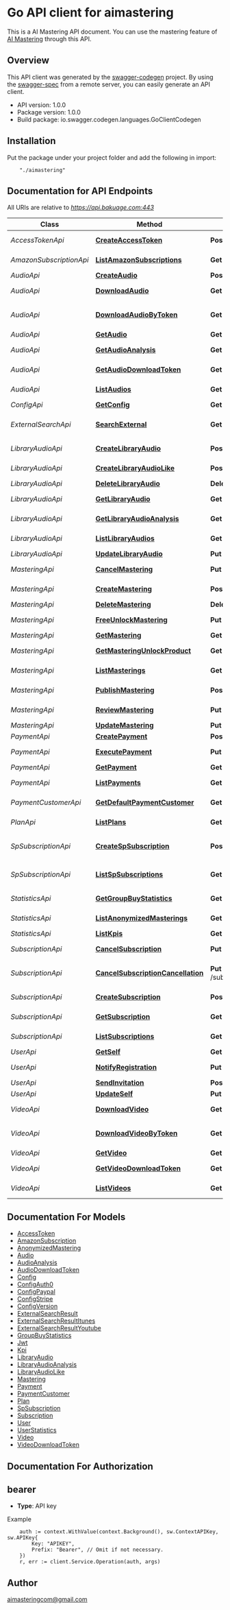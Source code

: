 # Go API client for aimastering

This is a AI Mastering API document. You can use the mastering feature of [AI Mastering](https://aimastering.com) through this API.

## Overview
This API client was generated by the [swagger-codegen](https://github.com/swagger-api/swagger-codegen) project.  By using the [swagger-spec](https://github.com/swagger-api/swagger-spec) from a remote server, you can easily generate an API client.

- API version: 1.0.0
- Package version: 1.0.0
- Build package: io.swagger.codegen.languages.GoClientCodegen

## Installation
Put the package under your project folder and add the following in import:
```
    "./aimastering"
```

## Documentation for API Endpoints

All URIs are relative to *https://api.bakuage.com:443*

Class | Method | HTTP request | Description
------------ | ------------- | ------------- | -------------
*AccessTokenApi* | [**CreateAccessToken**](docs/AccessTokenApi.md#createaccesstoken) | **Post** /access_tokens | Create an API access token.
*AmazonSubscriptionApi* | [**ListAmazonSubscriptions**](docs/AmazonSubscriptionApi.md#listamazonsubscriptions) | **Get** /amazon_subscriptions | Get all accessable amazon subscriptions.
*AudioApi* | [**CreateAudio**](docs/AudioApi.md#createaudio) | **Post** /audios | Create a new audio.
*AudioApi* | [**DownloadAudio**](docs/AudioApi.md#downloadaudio) | **Get** /audios/{id}/download | Download an audio data by id.
*AudioApi* | [**DownloadAudioByToken**](docs/AudioApi.md#downloadaudiobytoken) | **Get** /audios/download_by_token | Download an audio data by audio_download_token.
*AudioApi* | [**GetAudio**](docs/AudioApi.md#getaudio) | **Get** /audios/{id} | Get an audio by id.
*AudioApi* | [**GetAudioAnalysis**](docs/AudioApi.md#getaudioanalysis) | **Get** /audios/{id}/analysis | Get an audio analysis by id.
*AudioApi* | [**GetAudioDownloadToken**](docs/AudioApi.md#getaudiodownloadtoken) | **Get** /audios/{id}/download_token | Get an audio download token by id.
*AudioApi* | [**ListAudios**](docs/AudioApi.md#listaudios) | **Get** /audios | Get all audios accessable.
*ConfigApi* | [**GetConfig**](docs/ConfigApi.md#getconfig) | **Get** /config | Get config.
*ExternalSearchApi* | [**SearchExternal**](docs/ExternalSearchApi.md#searchexternal) | **Get** /external_search | Search external music and get name, url, thumbnails, etc.
*LibraryAudioApi* | [**CreateLibraryAudio**](docs/LibraryAudioApi.md#createlibraryaudio) | **Post** /library_audios | Create a new library audio.
*LibraryAudioApi* | [**CreateLibraryAudioLike**](docs/LibraryAudioApi.md#createlibraryaudiolike) | **Post** /library_audios/{id}/like | Create a new library audio like.
*LibraryAudioApi* | [**DeleteLibraryAudio**](docs/LibraryAudioApi.md#deletelibraryaudio) | **Delete** /library_audios/{id} | Delete library audio.
*LibraryAudioApi* | [**GetLibraryAudio**](docs/LibraryAudioApi.md#getlibraryaudio) | **Get** /library_audios/{id} | Get a library audio by id.
*LibraryAudioApi* | [**GetLibraryAudioAnalysis**](docs/LibraryAudioApi.md#getlibraryaudioanalysis) | **Get** /library_audios/{id}/analysis | Get a library audio analysis by id.
*LibraryAudioApi* | [**ListLibraryAudios**](docs/LibraryAudioApi.md#listlibraryaudios) | **Get** /library_audios | Get all library audios accessable.
*LibraryAudioApi* | [**UpdateLibraryAudio**](docs/LibraryAudioApi.md#updatelibraryaudio) | **Put** /library_audios/{id} | Update library audio.
*MasteringApi* | [**CancelMastering**](docs/MasteringApi.md#cancelmastering) | **Put** /masterings/{id}/cancel | Cancel a mastering by id.
*MasteringApi* | [**CreateMastering**](docs/MasteringApi.md#createmastering) | **Post** /masterings | Create a new mastering.
*MasteringApi* | [**DeleteMastering**](docs/MasteringApi.md#deletemastering) | **Delete** /masterings/{id} | Delete mastering.
*MasteringApi* | [**FreeUnlockMastering**](docs/MasteringApi.md#freeunlockmastering) | **Put** /masterings/{id}/free_unlock | Free unlock a mastering by id.
*MasteringApi* | [**GetMastering**](docs/MasteringApi.md#getmastering) | **Get** /masterings/{id} | Get a mastering by id.
*MasteringApi* | [**GetMasteringUnlockProduct**](docs/MasteringApi.md#getmasteringunlockproduct) | **Get** /masterings/{id}/unlock_product | Review a mastering by id.
*MasteringApi* | [**ListMasterings**](docs/MasteringApi.md#listmasterings) | **Get** /masterings | Get all accessable masterings.
*MasteringApi* | [**PublishMastering**](docs/MasteringApi.md#publishmastering) | **Post** /masterings/{id}/publish | Publish a mastering by id.
*MasteringApi* | [**ReviewMastering**](docs/MasteringApi.md#reviewmastering) | **Put** /masterings/{id}/review | Review a mastering by id.
*MasteringApi* | [**UpdateMastering**](docs/MasteringApi.md#updatemastering) | **Put** /masterings/{id} | Update a mastering.
*PaymentApi* | [**CreatePayment**](docs/PaymentApi.md#createpayment) | **Post** /payments | Create a new payment.
*PaymentApi* | [**ExecutePayment**](docs/PaymentApi.md#executepayment) | **Put** /payments/{id}/execute | Execute a payment by id.
*PaymentApi* | [**GetPayment**](docs/PaymentApi.md#getpayment) | **Get** /payments/{id} | Get a payment by id.
*PaymentApi* | [**ListPayments**](docs/PaymentApi.md#listpayments) | **Get** /payments | Get all accessable payments.
*PaymentCustomerApi* | [**GetDefaultPaymentCustomer**](docs/PaymentCustomerApi.md#getdefaultpaymentcustomer) | **Get** /payment_customers/default | Get a default payment customer.
*PlanApi* | [**ListPlans**](docs/PlanApi.md#listplans) | **Get** /plans | Get all accessable plans.
*SpSubscriptionApi* | [**CreateSpSubscription**](docs/SpSubscriptionApi.md#createspsubscription) | **Post** /sp_subscriptions | Create a new smartphone subscription.
*SpSubscriptionApi* | [**ListSpSubscriptions**](docs/SpSubscriptionApi.md#listspsubscriptions) | **Get** /sp_subscriptions | Get all accessable smartphone subscriptions.
*StatisticsApi* | [**GetGroupBuyStatistics**](docs/StatisticsApi.md#getgroupbuystatistics) | **Get** /statistics/group_buy | Get group buy statistics.
*StatisticsApi* | [**ListAnonymizedMasterings**](docs/StatisticsApi.md#listanonymizedmasterings) | **Get** /statistics/anonymized_masterings | Get anonymized masterings.
*StatisticsApi* | [**ListKpis**](docs/StatisticsApi.md#listkpis) | **Get** /statistics/kpis | Get KPIs.
*SubscriptionApi* | [**CancelSubscription**](docs/SubscriptionApi.md#cancelsubscription) | **Put** /subscriptions/{id}/cancel | Cancel a subscription by id.
*SubscriptionApi* | [**CancelSubscriptionCancellation**](docs/SubscriptionApi.md#cancelsubscriptioncancellation) | **Put** /subscriptions/{id}/cancel_cancellation | Cancel the subscription cancellation  by id.
*SubscriptionApi* | [**CreateSubscription**](docs/SubscriptionApi.md#createsubscription) | **Post** /subscriptions | Create a new subscription.
*SubscriptionApi* | [**GetSubscription**](docs/SubscriptionApi.md#getsubscription) | **Get** /subscriptions/{id} | Get a subscription by id.
*SubscriptionApi* | [**ListSubscriptions**](docs/SubscriptionApi.md#listsubscriptions) | **Get** /subscriptions | Get all accessable subscriptions.
*UserApi* | [**GetSelf**](docs/UserApi.md#getself) | **Get** /users/self | Get self user.
*UserApi* | [**NotifyRegistration**](docs/UserApi.md#notifyregistration) | **Put** /users/self/notify_registration | Notify user is registered.
*UserApi* | [**SendInvitation**](docs/UserApi.md#sendinvitation) | **Post** /users/self/send_invitation | Send invitation.
*UserApi* | [**UpdateSelf**](docs/UserApi.md#updateself) | **Put** /users/self | Update self user.
*VideoApi* | [**DownloadVideo**](docs/VideoApi.md#downloadvideo) | **Get** /videos/{id}/download | Download an video data by id.
*VideoApi* | [**DownloadVideoByToken**](docs/VideoApi.md#downloadvideobytoken) | **Get** /videos/download_by_token | Download an video data by video_download_token.
*VideoApi* | [**GetVideo**](docs/VideoApi.md#getvideo) | **Get** /videos/{id} | Get an video by id.
*VideoApi* | [**GetVideoDownloadToken**](docs/VideoApi.md#getvideodownloadtoken) | **Get** /videos/{id}/download_token | Get an video download token by id.
*VideoApi* | [**ListVideos**](docs/VideoApi.md#listvideos) | **Get** /videos | Get all videos accessable.


## Documentation For Models

 - [AccessToken](docs/AccessToken.md)
 - [AmazonSubscription](docs/AmazonSubscription.md)
 - [AnonymizedMastering](docs/AnonymizedMastering.md)
 - [Audio](docs/Audio.md)
 - [AudioAnalysis](docs/AudioAnalysis.md)
 - [AudioDownloadToken](docs/AudioDownloadToken.md)
 - [Config](docs/Config.md)
 - [ConfigAuth0](docs/ConfigAuth0.md)
 - [ConfigPaypal](docs/ConfigPaypal.md)
 - [ConfigStripe](docs/ConfigStripe.md)
 - [ConfigVersion](docs/ConfigVersion.md)
 - [ExternalSearchResult](docs/ExternalSearchResult.md)
 - [ExternalSearchResultItunes](docs/ExternalSearchResultItunes.md)
 - [ExternalSearchResultYoutube](docs/ExternalSearchResultYoutube.md)
 - [GroupBuyStatistics](docs/GroupBuyStatistics.md)
 - [Jwt](docs/Jwt.md)
 - [Kpi](docs/Kpi.md)
 - [LibraryAudio](docs/LibraryAudio.md)
 - [LibraryAudioAnalysis](docs/LibraryAudioAnalysis.md)
 - [LibraryAudioLike](docs/LibraryAudioLike.md)
 - [Mastering](docs/Mastering.md)
 - [Payment](docs/Payment.md)
 - [PaymentCustomer](docs/PaymentCustomer.md)
 - [Plan](docs/Plan.md)
 - [SpSubscription](docs/SpSubscription.md)
 - [Subscription](docs/Subscription.md)
 - [User](docs/User.md)
 - [UserStatistics](docs/UserStatistics.md)
 - [Video](docs/Video.md)
 - [VideoDownloadToken](docs/VideoDownloadToken.md)


## Documentation For Authorization

## bearer
- **Type**: API key 

Example
```
	auth := context.WithValue(context.Background(), sw.ContextAPIKey, sw.APIKey{
		Key: "APIKEY",
		Prefix: "Bearer", // Omit if not necessary.
	})
    r, err := client.Service.Operation(auth, args)
```

## Author

aimasteringcom@gmail.com

